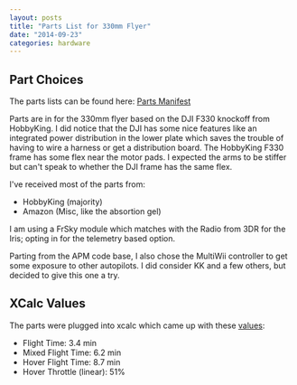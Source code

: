 ```yaml
---
layout: posts
title: "Parts List for 330mm Flyer"
date: "2014-09-23"
categories: hardware
---
```


## Part Choices

The parts lists can be found here: [Parts Manifest](https://docs.google.com/spreadsheets/d/1Q9trwu-_SFND56t_7eJe3O5gw2sjTM1oxGrMA9YYhlI/edit?usp=sharing)

Parts are in for the 330mm flyer based on the DJI F330 knockoff from HobbyKing.  I did notice that the DJI has some nice features like an integrated power distribution in the lower plate which saves the trouble of having to wire a harness or get a distribution board.  The HobbyKing F330 frame has some flex near the motor pads.  I expected the arms to be stiffer but can't speak to whether the DJI frame has the same flex.

I've received most of the parts from:

* HobbyKing (majority)
* Amazon (Misc, like the absortion gel)

I am using a FrSky module which matches with the Radio from 3DR for the Iris; opting in for the telemetry based option.

Parting from the APM code base, I also chose the MultiWii controller to get some exposure to other autopilots.  I did consider KK and a few others, but decided to give this one a try.

## XCalc Values

The parts were plugged into xcalc which came up with these [values](http://www.ecalc.ch/xcoptercalc.php?ecalc&lang=en&cooling=2.5&rotornumber=4&config=1&weight=827&calc=auw&elevation=500&airtemp=25&qnh=1013&batteries=0&battcap=2100&battri=0.0125&battv=3.7&battccont=20&battcmax=50&battweight=63&chargestate=0&s=3&p=1&esc=0&esccont=25&escmax=25&escri=0.015&escweight=30&motor=turnigy&type=35|sk3-2826-1130&gear=1&propeller=0&propconst=1.3&proptwist=0&diameter=8&pitch=4.5&blades=2):

* Flight Time: 3.4 min
* Mixed Flight Time: 6.2 min
* Hover Flight Time: 8.7 min
* Hover Throttle (linear):	51%
